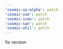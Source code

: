 ```yaml
---
'cosmic-ui-alpha': patch
'cosmic-vue': patch
'cosmic-icon': patch
'cosmic-san': patch
'cosmic-util': patch
---
```


fix version
